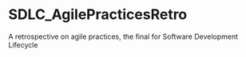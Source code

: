 # SDLC_AgilePracticesRetro
A retrospective on agile practices, the final for Software Development Lifecycle
